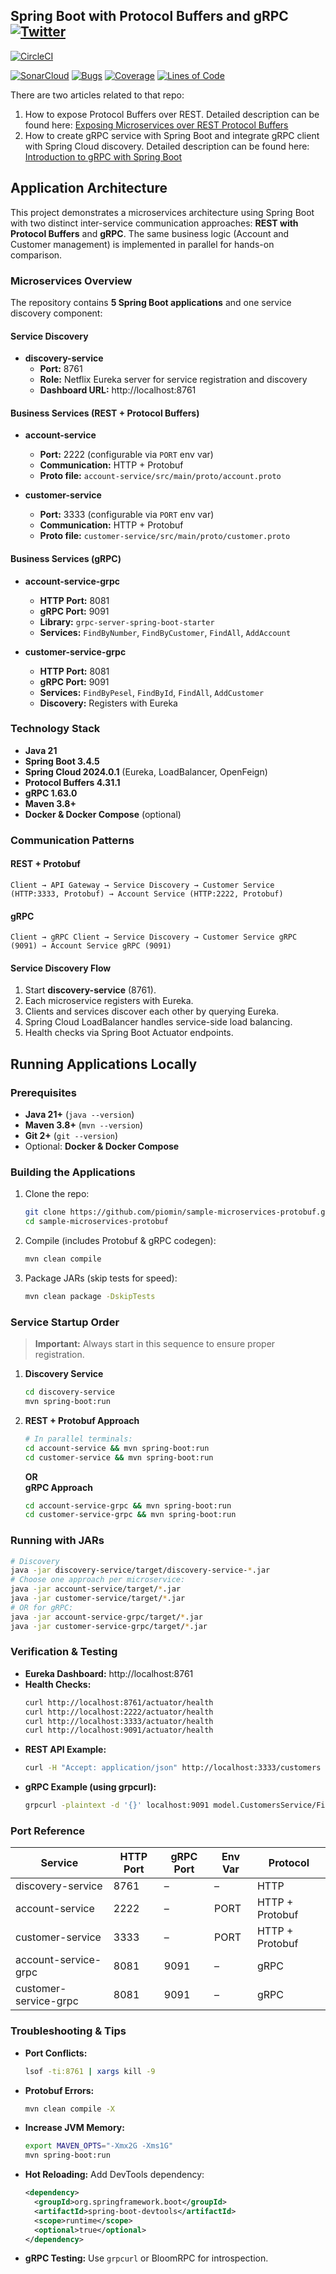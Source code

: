 ## Spring Boot with Protocol Buffers and gRPC [![Twitter](https://img.shields.io/twitter/follow/piotr_minkowski.svg?style=social&logo=twitter&label=Follow%20Me)](https://twitter.com/piotr_minkowski)

[![CircleCI](https://circleci.com/gh/piomin/sample-microservices-protobuf.svg?style=svg)](https://circleci.com/gh/piomin/sample-microservices-protobuf)

[![SonarCloud](https://sonarcloud.io/images/project_badges/sonarcloud-black.svg)](https://sonarcloud.io/dashboard?id=piomin_sample-microservices-protobuf)
[![Bugs](https://sonarcloud.io/api/project_badges/measure?project=piomin_sample-microservices-protobuf&metric=bugs)](https://sonarcloud.io/dashboard?id=piomin_sample-microservices-protobuf)
[![Coverage](https://sonarcloud.io/api/project_badges/measure?project=piomin_sample-microservices-protobuf&metric=coverage)](https://sonarcloud.io/dashboard?id=piomin_sample-microservices-protobuf)
[![Lines of Code](https://sonarcloud.io/api/project_badges/measure?project=piomin_sample-microservices-protobuf&metric=ncloc)](https://sonarcloud.io/dashboard?id=piomin_sample-microservices-protobuf)

There are two articles related to that repo:
1. How to expose Protocol Buffers over REST. Detailed description can be found here: [Exposing Microservices over REST Protocol Buffers](https://piotrminkowski.com/2017/06/05/exposing-microservices-over-rest-protocol-buffers/)
2. How to create gRPC service with Spring Boot and integrate gRPC client with Spring Cloud discovery. Detailed description can be found here: [Introduction to gRPC with Spring Boot](https://piotrminkowski.com/2023/08/29/introduction-to-grpc-with-spring-boot/)

## Application Architecture

This project demonstrates a microservices architecture using Spring Boot with two distinct inter-service communication approaches: **REST with Protocol Buffers** and **gRPC**. The same business logic (Account and Customer management) is implemented in parallel for hands-on comparison.

### Microservices Overview

The repository contains **5 Spring Boot applications** and one service discovery component:

#### Service Discovery
- **discovery-service**  
  - **Port:** 8761  
  - **Role:** Netflix Eureka server for service registration and discovery  
  - **Dashboard URL:** http://localhost:8761  

#### Business Services (REST + Protocol Buffers)
- **account-service**  
  - **Port:** 2222 (configurable via `PORT` env var)  
  - **Communication:** HTTP + Protobuf  
  - **Proto file:** `account-service/src/main/proto/account.proto`  

- **customer-service**  
  - **Port:** 3333 (configurable via `PORT` env var)  
  - **Communication:** HTTP + Protobuf  
  - **Proto file:** `customer-service/src/main/proto/customer.proto`  

#### Business Services (gRPC)
- **account-service-grpc**  
  - **HTTP Port:** 8081  
  - **gRPC Port:** 9091  
  - **Library:** `grpc-server-spring-boot-starter`  
  - **Services:** `FindByNumber`, `FindByCustomer`, `FindAll`, `AddAccount`

- **customer-service-grpc**  
  - **HTTP Port:** 8081  
  - **gRPC Port:** 9091  
  - **Services:** `FindByPesel`, `FindById`, `FindAll`, `AddCustomer`  
  - **Discovery:** Registers with Eureka

### Technology Stack

- **Java 21**  
- **Spring Boot 3.4.5**  
- **Spring Cloud 2024.0.1** (Eureka, LoadBalancer, OpenFeign)  
- **Protocol Buffers 4.31.1**  
- **gRPC 1.63.0**  
- **Maven 3.8+**  
- **Docker & Docker Compose** (optional)

### Communication Patterns

#### REST + Protobuf

```
Client → API Gateway → Service Discovery → Customer Service (HTTP:3333, Protobuf) → Account Service (HTTP:2222, Protobuf)
```

#### gRPC

```
Client → gRPC Client → Service Discovery → Customer Service gRPC (9091) → Account Service gRPC (9091)
```

#### Service Discovery Flow

1. Start **discovery-service** (8761).  
2. Each microservice registers with Eureka.  
3. Clients and services discover each other by querying Eureka.  
4. Spring Cloud LoadBalancer handles service-side load balancing.  
5. Health checks via Spring Boot Actuator endpoints.

## Running Applications Locally

### Prerequisites

- **Java 21+** (`java --version`)  
- **Maven 3.8+** (`mvn --version`)  
- **Git 2+** (`git --version`)  
- Optional: **Docker & Docker Compose**  

### Building the Applications

1. Clone the repo:
   ```bash
   git clone https://github.com/piomin/sample-microservices-protobuf.git
   cd sample-microservices-protobuf
   ```
2. Compile (includes Protobuf & gRPC codegen):
   ```bash
   mvn clean compile
   ```
3. Package JARs (skip tests for speed):
   ```bash
   mvn clean package -DskipTests
   ```

### Service Startup Order

> **Important:** Always start in this sequence to ensure proper registration.

1. **Discovery Service**  
   ```bash
   cd discovery-service  
   mvn spring-boot:run
   ```
2. **REST + Protobuf Approach**  
   ```bash
   # In parallel terminals:
   cd account-service && mvn spring-boot:run
   cd customer-service && mvn spring-boot:run
   ```
   **OR**  
   **gRPC Approach**  
   ```bash
   cd account-service-grpc && mvn spring-boot:run
   cd customer-service-grpc && mvn spring-boot:run
   ```

### Running with JARs

```bash
# Discovery
java -jar discovery-service/target/discovery-service-*.jar
# Choose one approach per microservice:
java -jar account-service/target/*.jar
java -jar customer-service/target/*.jar
# OR for gRPC:
java -jar account-service-grpc/target/*.jar
java -jar customer-service-grpc/target/*.jar
```

### Verification & Testing

- **Eureka Dashboard:** http://localhost:8761  
- **Health Checks:**  
  ```bash
  curl http://localhost:8761/actuator/health
  curl http://localhost:2222/actuator/health
  curl http://localhost:3333/actuator/health
  curl http://localhost:9091/actuator/health
  ```
- **REST API Example:**  
  ```bash
  curl -H "Accept: application/json" http://localhost:3333/customers
  ```
- **gRPC Example (using grpcurl):**  
  ```bash
  grpcurl -plaintext -d '{}' localhost:9091 model.CustomersService/FindAll
  ```

### Port Reference

| Service                   | HTTP Port | gRPC Port | Env Var | Protocol        |
|---------------------------|-----------|-----------|---------|-----------------|
| discovery-service         | 8761      | –         | –       | HTTP            |
| account-service           | 2222      | –         | PORT    | HTTP + Protobuf |
| customer-service          | 3333      | –         | PORT    | HTTP + Protobuf |
| account-service-grpc      | 8081      | 9091      | –       | gRPC            |
| customer-service-grpc     | 8081      | 9091      | –       | gRPC            |

### Troubleshooting & Tips

- **Port Conflicts:**  
  ```bash
  lsof -ti:8761 | xargs kill -9
  ```
- **Protobuf Errors:**  
  ```bash
  mvn clean compile -X
  ```
- **Increase JVM Memory:**  
  ```bash
  export MAVEN_OPTS="-Xmx2G -Xms1G"
  mvn spring-boot:run
  ```
- **Hot Reloading:** Add DevTools dependency:
  ```xml
  <dependency>
    <groupId>org.springframework.boot</groupId>
    <artifactId>spring-boot-devtools</artifactId>
    <scope>runtime</scope>
    <optional>true</optional>
  </dependency>
  ```
- **gRPC Testing:** Use `grpcurl` or BloomRPC for introspection.
